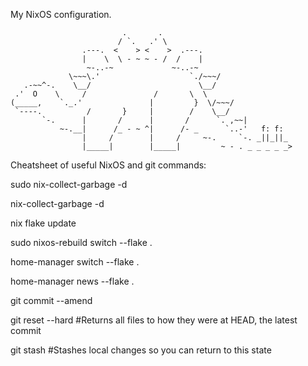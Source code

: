 My NixOS configuration. 


```
                         .       .
                        / `.   .' \
                .---.  <    > <    >  .---.
                |    \  \ - ~ ~ - /  /    |
                 ~-..-~             ~-..-~
             \~~~\.'                    `./~~~/
   .-~~^-.    \__/                        \__/
 .'  O    \     /               /       \  \
(_____,    `._.'               |         }  \/~~~/
 `----.          /       }     |        /    \__/
       `-.      |       /      |       /      `. ,~~|
           ~-.__|      /_ - ~ ^|      /- _      `..-'   f: f:
                |     /        |     /     ~-.     `-. _||_||_
                |_____|        |_____|         ~ - . _ _ _ _ _>

```

Cheatsheet of useful NixOS and git commands:

sudo nix-collect-garbage -d

nix-collect-garbage -d

nix flake update

sudo nixos-rebuild switch --flake .

home-manager switch --flake .

home-manager news --flake .

git commit --amend

git reset --hard #Returns all files to how they were at HEAD, the latest commit

git stash #Stashes local changes so you can return to this state
